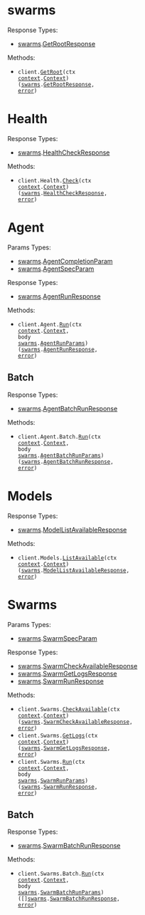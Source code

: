 # swarms

Response Types:

- <a href="https://pkg.go.dev/github.com/stainless-sdks/swarms-go">swarms</a>.<a href="https://pkg.go.dev/github.com/stainless-sdks/swarms-go#GetRootResponse">GetRootResponse</a>

Methods:

- <code title="get /">client.<a href="https://pkg.go.dev/github.com/stainless-sdks/swarms-go#SwarmService.GetRoot">GetRoot</a>(ctx <a href="https://pkg.go.dev/context">context</a>.<a href="https://pkg.go.dev/context#Context">Context</a>) (<a href="https://pkg.go.dev/github.com/stainless-sdks/swarms-go">swarms</a>.<a href="https://pkg.go.dev/github.com/stainless-sdks/swarms-go#GetRootResponse">GetRootResponse</a>, <a href="https://pkg.go.dev/builtin#error">error</a>)</code>

# Health

Response Types:

- <a href="https://pkg.go.dev/github.com/stainless-sdks/swarms-go">swarms</a>.<a href="https://pkg.go.dev/github.com/stainless-sdks/swarms-go#HealthCheckResponse">HealthCheckResponse</a>

Methods:

- <code title="get /health">client.Health.<a href="https://pkg.go.dev/github.com/stainless-sdks/swarms-go#HealthService.Check">Check</a>(ctx <a href="https://pkg.go.dev/context">context</a>.<a href="https://pkg.go.dev/context#Context">Context</a>) (<a href="https://pkg.go.dev/github.com/stainless-sdks/swarms-go">swarms</a>.<a href="https://pkg.go.dev/github.com/stainless-sdks/swarms-go#HealthCheckResponse">HealthCheckResponse</a>, <a href="https://pkg.go.dev/builtin#error">error</a>)</code>

# Agent

Params Types:

- <a href="https://pkg.go.dev/github.com/stainless-sdks/swarms-go">swarms</a>.<a href="https://pkg.go.dev/github.com/stainless-sdks/swarms-go#AgentCompletionParam">AgentCompletionParam</a>
- <a href="https://pkg.go.dev/github.com/stainless-sdks/swarms-go">swarms</a>.<a href="https://pkg.go.dev/github.com/stainless-sdks/swarms-go#AgentSpecParam">AgentSpecParam</a>

Response Types:

- <a href="https://pkg.go.dev/github.com/stainless-sdks/swarms-go">swarms</a>.<a href="https://pkg.go.dev/github.com/stainless-sdks/swarms-go#AgentRunResponse">AgentRunResponse</a>

Methods:

- <code title="post /v1/agent/completions">client.Agent.<a href="https://pkg.go.dev/github.com/stainless-sdks/swarms-go#AgentService.Run">Run</a>(ctx <a href="https://pkg.go.dev/context">context</a>.<a href="https://pkg.go.dev/context#Context">Context</a>, body <a href="https://pkg.go.dev/github.com/stainless-sdks/swarms-go">swarms</a>.<a href="https://pkg.go.dev/github.com/stainless-sdks/swarms-go#AgentRunParams">AgentRunParams</a>) (<a href="https://pkg.go.dev/github.com/stainless-sdks/swarms-go">swarms</a>.<a href="https://pkg.go.dev/github.com/stainless-sdks/swarms-go#AgentRunResponse">AgentRunResponse</a>, <a href="https://pkg.go.dev/builtin#error">error</a>)</code>

## Batch

Response Types:

- <a href="https://pkg.go.dev/github.com/stainless-sdks/swarms-go">swarms</a>.<a href="https://pkg.go.dev/github.com/stainless-sdks/swarms-go#AgentBatchRunResponse">AgentBatchRunResponse</a>

Methods:

- <code title="post /v1/agent/batch/completions">client.Agent.Batch.<a href="https://pkg.go.dev/github.com/stainless-sdks/swarms-go#AgentBatchService.Run">Run</a>(ctx <a href="https://pkg.go.dev/context">context</a>.<a href="https://pkg.go.dev/context#Context">Context</a>, body <a href="https://pkg.go.dev/github.com/stainless-sdks/swarms-go">swarms</a>.<a href="https://pkg.go.dev/github.com/stainless-sdks/swarms-go#AgentBatchRunParams">AgentBatchRunParams</a>) (<a href="https://pkg.go.dev/github.com/stainless-sdks/swarms-go">swarms</a>.<a href="https://pkg.go.dev/github.com/stainless-sdks/swarms-go#AgentBatchRunResponse">AgentBatchRunResponse</a>, <a href="https://pkg.go.dev/builtin#error">error</a>)</code>

# Models

Response Types:

- <a href="https://pkg.go.dev/github.com/stainless-sdks/swarms-go">swarms</a>.<a href="https://pkg.go.dev/github.com/stainless-sdks/swarms-go#ModelListAvailableResponse">ModelListAvailableResponse</a>

Methods:

- <code title="get /v1/models/available">client.Models.<a href="https://pkg.go.dev/github.com/stainless-sdks/swarms-go#ModelService.ListAvailable">ListAvailable</a>(ctx <a href="https://pkg.go.dev/context">context</a>.<a href="https://pkg.go.dev/context#Context">Context</a>) (<a href="https://pkg.go.dev/github.com/stainless-sdks/swarms-go">swarms</a>.<a href="https://pkg.go.dev/github.com/stainless-sdks/swarms-go#ModelListAvailableResponse">ModelListAvailableResponse</a>, <a href="https://pkg.go.dev/builtin#error">error</a>)</code>

# Swarms

Params Types:

- <a href="https://pkg.go.dev/github.com/stainless-sdks/swarms-go">swarms</a>.<a href="https://pkg.go.dev/github.com/stainless-sdks/swarms-go#SwarmSpecParam">SwarmSpecParam</a>

Response Types:

- <a href="https://pkg.go.dev/github.com/stainless-sdks/swarms-go">swarms</a>.<a href="https://pkg.go.dev/github.com/stainless-sdks/swarms-go#SwarmCheckAvailableResponse">SwarmCheckAvailableResponse</a>
- <a href="https://pkg.go.dev/github.com/stainless-sdks/swarms-go">swarms</a>.<a href="https://pkg.go.dev/github.com/stainless-sdks/swarms-go#SwarmGetLogsResponse">SwarmGetLogsResponse</a>
- <a href="https://pkg.go.dev/github.com/stainless-sdks/swarms-go">swarms</a>.<a href="https://pkg.go.dev/github.com/stainless-sdks/swarms-go#SwarmRunResponse">SwarmRunResponse</a>

Methods:

- <code title="get /v1/swarms/available">client.Swarms.<a href="https://pkg.go.dev/github.com/stainless-sdks/swarms-go#SwarmService.CheckAvailable">CheckAvailable</a>(ctx <a href="https://pkg.go.dev/context">context</a>.<a href="https://pkg.go.dev/context#Context">Context</a>) (<a href="https://pkg.go.dev/github.com/stainless-sdks/swarms-go">swarms</a>.<a href="https://pkg.go.dev/github.com/stainless-sdks/swarms-go#SwarmCheckAvailableResponse">SwarmCheckAvailableResponse</a>, <a href="https://pkg.go.dev/builtin#error">error</a>)</code>
- <code title="get /v1/swarm/logs">client.Swarms.<a href="https://pkg.go.dev/github.com/stainless-sdks/swarms-go#SwarmService.GetLogs">GetLogs</a>(ctx <a href="https://pkg.go.dev/context">context</a>.<a href="https://pkg.go.dev/context#Context">Context</a>) (<a href="https://pkg.go.dev/github.com/stainless-sdks/swarms-go">swarms</a>.<a href="https://pkg.go.dev/github.com/stainless-sdks/swarms-go#SwarmGetLogsResponse">SwarmGetLogsResponse</a>, <a href="https://pkg.go.dev/builtin#error">error</a>)</code>
- <code title="post /v1/swarm/completions">client.Swarms.<a href="https://pkg.go.dev/github.com/stainless-sdks/swarms-go#SwarmService.Run">Run</a>(ctx <a href="https://pkg.go.dev/context">context</a>.<a href="https://pkg.go.dev/context#Context">Context</a>, body <a href="https://pkg.go.dev/github.com/stainless-sdks/swarms-go">swarms</a>.<a href="https://pkg.go.dev/github.com/stainless-sdks/swarms-go#SwarmRunParams">SwarmRunParams</a>) (<a href="https://pkg.go.dev/github.com/stainless-sdks/swarms-go">swarms</a>.<a href="https://pkg.go.dev/github.com/stainless-sdks/swarms-go#SwarmRunResponse">SwarmRunResponse</a>, <a href="https://pkg.go.dev/builtin#error">error</a>)</code>

## Batch

Response Types:

- <a href="https://pkg.go.dev/github.com/stainless-sdks/swarms-go">swarms</a>.<a href="https://pkg.go.dev/github.com/stainless-sdks/swarms-go#SwarmBatchRunResponse">SwarmBatchRunResponse</a>

Methods:

- <code title="post /v1/swarm/batch/completions">client.Swarms.Batch.<a href="https://pkg.go.dev/github.com/stainless-sdks/swarms-go#SwarmBatchService.Run">Run</a>(ctx <a href="https://pkg.go.dev/context">context</a>.<a href="https://pkg.go.dev/context#Context">Context</a>, body <a href="https://pkg.go.dev/github.com/stainless-sdks/swarms-go">swarms</a>.<a href="https://pkg.go.dev/github.com/stainless-sdks/swarms-go#SwarmBatchRunParams">SwarmBatchRunParams</a>) ([]<a href="https://pkg.go.dev/github.com/stainless-sdks/swarms-go">swarms</a>.<a href="https://pkg.go.dev/github.com/stainless-sdks/swarms-go#SwarmBatchRunResponse">SwarmBatchRunResponse</a>, <a href="https://pkg.go.dev/builtin#error">error</a>)</code>
